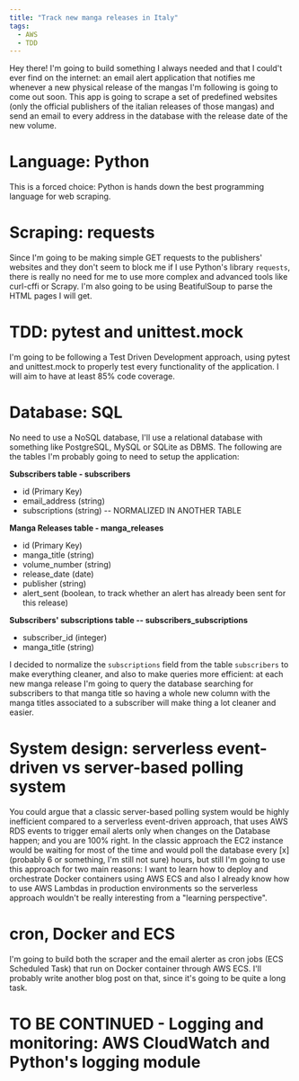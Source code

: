 ```yaml
---
title: "Track new manga releases in Italy"
tags:
  - AWS
  - TDD
---
```


Hey there! I'm going to build something I always needed and that I could't ever find on the internet: an email alert application that notifies me whenever a new physical release of the mangas I'm following is going to come out soon. This app is going to scrape a set of predefined websites (only the official publishers of the italian releases of those mangas) and send an email to every address in the database with the release date of the new volume. 

# Language: Python
This is a forced choice: Python is hands down the best programming language for web scraping. 

# Scraping: requests
Since I'm going to be making simple GET requests to the publishers' websites and they don't seem to block me if I use Python's library ```requests```, there is really no need for me to use more complex and advanced tools like curl-cffi or Scrapy. I'm also going to be using BeatifulSoup to parse the HTML pages I will get. 

# TDD: pytest and unittest.mock
I'm going to be following a Test Driven Development approach, using pytest and unittest.mock to properly test every functionality of the application. I will aim to have at least 85% code coverage.

# Database: SQL 
No need to use a NoSQL database, I'll use a relational database with something like PostgreSQL, MySQL or SQLite as DBMS. The following are the tables I'm probably going to need to setup the application: 

**Subscribers table - subscribers**
- id (Primary Key)
- email_address (string)
- subscriptions (string) -- NORMALIZED IN ANOTHER TABLE

**Manga Releases table - manga_releases**
- id (Primary Key)
- manga_title (string)
- volume_number (string)
- release_date (date)
- publisher (string)
- alert_sent (boolean, to track whether an alert has already been sent for this release)

**Subscribers' subscriptions table -- subscribers_subscriptions**
- subscriber_id (integer)
- manga_title (string)

I decided to normalize the ```subscriptions``` field from the table ```subscribers``` to make everything cleaner, and also to make queries more efficient: at each new manga release I'm going to query the database searching for subscribers to that manga title so having a whole new column with the manga titles associated to a subscriber will make thing a lot cleaner and easier. 

# System design: serverless event-driven vs server-based polling system
You could argue that a classic server-based polling system would be highly inefficient compared to a serverless event-driven approach, that uses AWS RDS events to trigger email alerts only when changes on the Database happen; and you are 100% right. In the classic approach the EC2 instance would be waiting for most of the time and would poll the database every [x] (probably 6 or something, I'm still not sure) hours, but still I'm going to use this approach for two main reasons: I want to learn how to deploy and orchestrate Docker containers using AWS ECS and also I already know how to use AWS Lambdas in production environments so the serverless approach wouldn't be really interesting from a "learning perspective".

# cron, Docker and ECS
I'm going to build both the scraper and the email alerter as cron jobs (ECS Scheduled Task) that run on Docker container through AWS ECS. I'll probably write another blog post on that, since it's going to be quite a long task.

# TO BE CONTINUED - Logging and monitoring: AWS CloudWatch and Python's logging module

